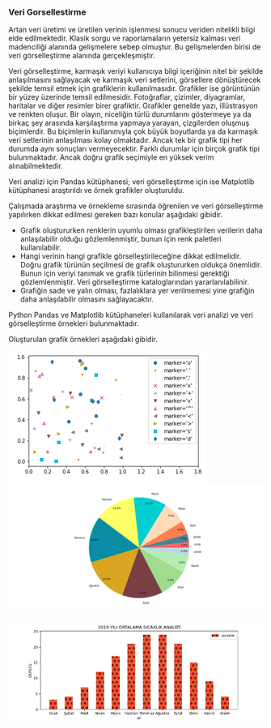 ### Veri Gorsellestirme

Artan veri üretimi ve üretilen verinin işlenmesi sonucu veriden nitelikli bilgi elde edilmektedir. Klasik sorgu ve raporlamaların yetersiz kalması veri madenciliği alanında gelişmelere sebep olmuştur. Bu gelişmelerden birisi de veri görselleştirme alanında gerçekleşmiştir.

Veri görselleştirme, karmaşık veriyi kullanıcıya bilgi içeriğinin nitel bir şekilde anlaşılmasını sağlayacak ve karmaşık veri setlerini, görsellere dönüştürecek şekilde temsil etmek için grafiklerin kullanılmasıdır. Grafikler ise görüntünün bir yüzey üzerinde temsil edilmesidir. Fotoğraflar, çizimler, diyagramlar, haritalar ve diğer resimler birer grafiktir. Grafikler genelde yazı, illüstrasyon ve renkten oluşur. Bir olayın, niceliğin türlü durumlarını göstermeye ya da birkaç şey arasında karşılaştırma yapmaya yarayan, çizgilerden oluşmuş biçimlerdir. Bu biçimlerin kullanımıyla çok büyük boyutlarda ya da karmaşık veri setlerinin anlaşılması kolay olmaktadır. Ancak tek bir grafik tipi her durumda aynı sonuçları vermeyecektir. Farklı durumlar için birçok grafik tipi bulunmaktadır. Ancak doğru grafik seçimiyle en yüksek verim alınabilmektedir.

Veri analizi için Pandas kütüphanesi; veri görselleştirme için ise Matplotlib kütüphanesi araştırıldı ve örnek grafikler oluşturuldu. 

Çalışmada araştırma ve örnekleme sırasında öğrenilen ve veri görselleştirme yapılırken dikkat edilmesi gereken bazı konular aşağıdaki gibidir.
* Grafik oluştururken renklerin uyumlu olması grafikleştirilen verilerin daha anlaşılabilir olduğu gözlemlenmiştir, bunun için renk paletleri kullanılabilir.
* Hangi verinin hangi grafikle görselleştirileceğine dikkat edilmelidir. Doğru grafik türünün seçilmesi de grafik oluştururken oldukça önemlidir. Bunun için veriyi tanımak ve grafik türlerinin bilinmesi gerektiği gözlemlenmiştir. Veri görselleştirme kataloglarından yararlanılabilinir.
* Grafiğin sade ve yalın olması, fazlalıklara yer verilmemesi yine grafiğin daha anlaşılabilir olmasını sağlayacaktır.

Python Pandas ve Matplotlib kütüphaneleri kullanılarak veri analizi ve veri görselleştirme örnekleri bulunmaktadır.

Oluşturulan grafik örnekleri aşağıdaki gibidir.

![Figure_32.png](/figure/Figure_32.png) ![Figure_45.png](/figure/Figure_45.png)

![Figure_37.png](/figure/Figure_37.png)
